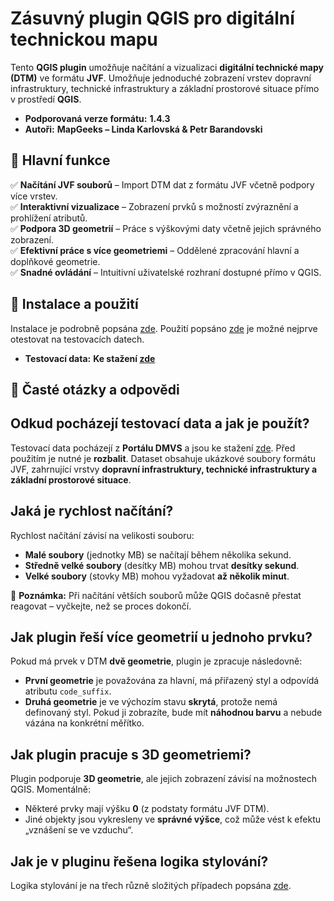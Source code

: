 # **Zásuvný plugin QGIS pro digitální technickou mapu** 

Tento **QGIS plugin** umožňuje načítání a vizualizaci **digitální technické mapy (DTM)** ve formátu **JVF**. 
Umožňuje jednoduché zobrazení vrstev dopravní infrastruktury, technické infrastruktury a základní prostorové situace přímo v prostředí **QGIS**.  

- **Podporovaná verze formátu:** **1.4.3**  
- **Autoři:** **MapGeeks – Linda Karlovská & Petr Barandovski**  

## 🔹 **Hlavní funkce**  
✅ **Načítání JVF souborů** – Import DTM dat z formátu JVF včetně podpory více vrstev.  
✅ **Interaktivní vizualizace** – Zobrazení prvků s možností zvýraznění a prohlížení atributů.  
✅ **Podpora 3D geometrií** – Práce s výškovými daty včetně jejich správného zobrazení.  
✅ **Efektivní práce s více geometriemi** – Oddělené zpracování hlavní a doplňkové geometrie.  
✅ **Snadné ovládání** – Intuitivní uživatelské rozhraní dostupné přímo v QGIS.  

## 📌 **Instalace a použití**
Instalace je podrobně popsána [zde](/docs/instalace.md). Použití popsáno [zde](/docs/pouziti.md) je možné nejprve otestovat na testovacích datech.

- **Testovací data:** **Ke stažení [zde](/sample_data/JVF_DTM_143_UkazkyXML.zip)**  

## 📌 **Časté otázky a odpovědi**

## Odkud pocházejí testovací data a jak je použít?  
Testovací data pocházejí z **Portálu DMVS** a jsou ke stažení [zde](/sample_data/JVF_DTM_143_UkazkyXML.zip). Před použitím je nutné je **rozbalit**. Dataset obsahuje ukázkové soubory formátu JVF, zahrnující vrstvy **dopravní infrastruktury, technické infrastruktury a základní prostorové situace**.

## Jaká je rychlost načítání?  
Rychlost načítání závisí na velikosti souboru:  
- **Malé soubory** (jednotky MB) se načítají během několika sekund.  
- **Středně velké soubory** (desítky MB) mohou trvat **desítky sekund**.  
- **Velké soubory** (stovky MB) mohou vyžadovat **až několik minut**.  

🔹 **Poznámka:** Při načítání větších souborů může QGIS dočasně přestat reagovat – vyčkejte, než se proces dokončí.

## Jak plugin řeší více geometrií u jednoho prvku?  
Pokud má prvek v DTM **dvě geometrie**, plugin je zpracuje následovně:  
- **První geometrie** je považována za hlavní, má přiřazený styl a odpovídá atributu `code_suffix`.  
- **Druhá geometrie** je ve výchozím stavu **skrytá**, protože nemá definovaný styl. Pokud ji zobrazíte, bude mít **náhodnou barvu** a nebude vázána na konkrétní měřítko.  

## Jak plugin pracuje s 3D geometriemi?  
Plugin podporuje **3D geometrie**, ale jejich zobrazení závisí na možnostech QGIS. Momentálně:  
- Některé prvky mají výšku **0** (z podstaty formátu JVF DTM).  
- Jiné objekty jsou vykresleny ve **správné výšce**, což může vést k efektu „vznášení se ve vzduchu“.

## Jak je v pluginu řešena logika stylování?
Logika stylování je na třech různě složitých případech popsána [zde](/docs/logika-stylovani.md).


